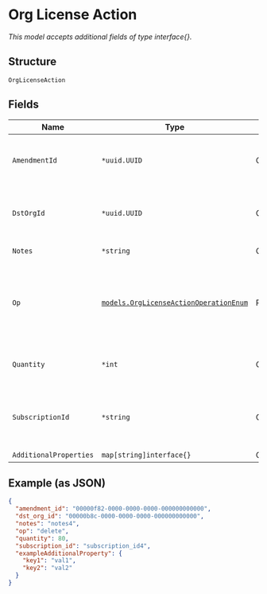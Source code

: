 
# Org License Action

*This model accepts additional fields of type interface{}.*

## Structure

`OrgLicenseAction`

## Fields

| Name | Type | Tags | Description |
|  --- | --- | --- | --- |
| `AmendmentId` | `*uuid.UUID` | Optional | If `op`==`unamend`, the ID of the operation to cancel |
| `DstOrgId` | `*uuid.UUID` | Optional | If `op`==`amend`, the id of the org where the license is moved |
| `Notes` | `*string` | Optional | If `op`==`annotate` |
| `Op` | [`models.OrgLicenseActionOperationEnum`](../../doc/models/org-license-action-operation-enum.md) | Required | to move a license, use the `amend` operation. enum: `amend`, `annotate`, `delete`, `unamend` |
| `Quantity` | `*int` | Optional | If `op`==`amend`, the number of licenses to move |
| `SubscriptionId` | `*string` | Optional | If `op`==`amend` or `op`==`delete`, the ID of the subscription to use |
| `AdditionalProperties` | `map[string]interface{}` | Optional | - |

## Example (as JSON)

```json
{
  "amendment_id": "00000f82-0000-0000-0000-000000000000",
  "dst_org_id": "00000b8c-0000-0000-0000-000000000000",
  "notes": "notes4",
  "op": "delete",
  "quantity": 80,
  "subscription_id": "subscription_id4",
  "exampleAdditionalProperty": {
    "key1": "val1",
    "key2": "val2"
  }
}
```

